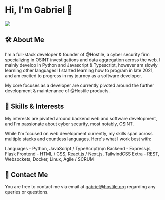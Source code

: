 # Hi, I'm Gabriel 🐸

![](https://komarev.com/ghpvc/?username=hostile-gabriel&color=4720ed)

## 🛠 About Me
I'm a full-stack developer & founder of @Hostile, a cyber security firm specializing in OSINT investigations and data aggregation across the web. I mainly develop in Python and Javascript & Typescript, however am slowly learning other languages! I started learning how to program in late 2021, and am excited to progress in my journey as a software developer.

My core focuses as a developer are currently pivoted around the further development & maintenance of @Hostile products.

## 🧠 Skills & Interests
My interests are pivoted around backend web and software development, and I'm passionate about cyber security, most notably, OSINT.

While I'm focused on web development currently, my skills span across multiple stacks and countless languages. Here's what I work best with:

Languages - Python, JavaScript / TypeScript\n\n
Backend - Express.js, Flask
Frontend - HTML / CSS, React.js / Next.js, TailwindCSS
Extra - REST, Websockets, Docker, Linux, Agile / SCRUM


## 💬 Contact Me
You are free to contact me via email at gabriel@hostile.org regarding any queries or questions.


